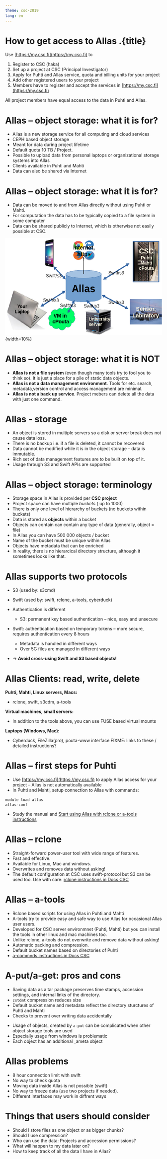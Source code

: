 ```yaml
---
theme: csc-2019
lang: en
---
```



# How to get access to Allas .{title}

Use [https://my.csc.fi](https://my.csc.fi) to 
1. Register to CSC (haka)
2. Set up a project at CSC (Principal Investigator)
3. Apply for Puhti and Allas service, quota and billing units for your project
4. Add other registered users to your project
5. Members have to register and accept the services in [https://my.csc.fi](https://my.csc.fi)

All project members have equal access to the data in Puhti and Allas.

# Allas – object storage: what it is for?

*  Allas is a new storage service for all computing and cloud services
*  CEPH based object storage
*  Meant for data during project lifetime
*  Default quota 10 TB / Project.
*  Possible to upload data from personal laptops or organizational storage systems into Allas
*  Clients available in Puhti and Mahti
*  Data can also be shared via Internet

# Allas – object storage: what it is for?

*  Data can be moved to and from Allas directly without using Puhti or Mahti.
*  For computation the data has to be typically copied to a file system in some computer
*  Data can be shared publicly to Internet, which is otherwise not easily possible at CSC.

!["Allas"](img/allas.png "Allas"){width=10%}

# Allas – object storage: what it is NOT

*  **Allas is not a file system** (even though many tools try to fool you to think so). It is just a place for a pile of static data objects.
*  **Allas is not a data management environment**. Tools for etc. search, metadata,version control and access management are minimal.
*  **Allas is not a back up service**. Project mebers can delete all the data with just one command.

# Allas - storage 

* An object is stored in multiple servers so a disk or server break does not cause data loss.
* There is no backup i.e. if a file is deleted, it cannot be recovered
* Data cannot be modified while it is in the object storage – data is immutable.
* Rich set of data management features are to be built on top of it.
* Usage through S3 and Swift APIs are supported

# Allas – object storage: terminology

*  Storage space in Allas is provided per **CSC project**
*  Project space can have multiple *buckets* ( up to 1000)
*  There is only one level of hierarchy of buckets (no buckets within buckets)
*  Data is stored as **objects** within a bucket
*  Objects can contain can contain any type of data (generally, object = file)
*  In Allas you can have 500 000 objects / bucket
*  Name of the bucket must be unique within Allas
*  Objects have metadata that can be enriched 
*  In reality, there is no hierarcical directory structure, although it sometimes looks like that.

# Allas supports two protocols

*  S3  (used by: s3cmd)
*  Swift (used by: swift, rclone, a-tools, cyberduck)  

*   Authentication is different
    * S3: permanent key based authentication – nice, easy and unsecure
*   Swift: authentication based on temporary tokens – more secure, requires authentication every 8 hours
    * Metadata is handled in different ways
    * Over 5G files are managed in different ways
*   → **Avoid cross-using Swift and S3 based objects!**


# Allas Clients: read, write, delete

**Puhti, Mahti, Linux servers, Macs:**
*  rclone, swift, s3cdm, a-tools

**Virtual machines, small servers:**
* In addition to the tools above, you can use FUSE based virtual mounts

**Laptops (Windows, Mac):**
* Cyberduck, FileZilla(pro), pouta-www interface
FIXME: links to these / detailed instructions?

# Allas – first steps for Puhti 

*  Use [https://my.csc.fi](https://my.csc.fi) to apply Allas access for your project – Allas is not automatically available
*  In Puhti and Mahti, setup connection to Allas with commands:
```text
module load allas
allas-conf
```
*  Study the manual and [Start using Allas with rclone or a-tools instructions](https://docs.csc.fi/data/Allas/)

# Allas – rclone

*  Straight-forward power-user tool with wide range of features.
*  Fast and effective.
*  Available for Linux, Mac and windows.
*  Overwrites and removes data without asking!
*  The default configuration at CSC uses swift-protocol but S3 can be used too.
Use with care: [rclone instructions in Docs CSC](https://docs.csc.fi/#data/Allas/using_allas/rclone/)


# Allas – a-tools

*  Rclone based scripts for using Allas in Puhti and Mahti
*  A-tools try to provide easy and safe way to use Allas for occasional Allas user users.
*  Developed for CSC server environmnet (Puhti, Mahti) but you can install the tools in other linux and mac machines too.
*  Unlike rclone, a-tools do not overwrite and remove data without asking!
*  Automatic packing and compression.
*  Default bucket names based on directories of Puhti
*  [a-commnds instructions in Docs CSC](https://docs.csc.fi/#data/Allas/using_allas/a_commands/)


# A-put/a-get: pros and cons

+ Saving data as a tar package preserves time stamps, accession settings, and internal links of the directory.
+ `zstdmt` compression reduces size
+ Default bucket name and metadata reflect the directory sturctures of Puhti and Mahti
+ Checks to prevent over writing data accidentally

- Usage of objects, created by `a-put` can be complicated when other object storage tools are used
- Especially usage from windows is problematic
- Each object has an additional _ameta object

# Allas problems

*   8 hour connection limit with swift
*   No way to check quota
*   Moving data inside Allas is not possible (swift)
*   No way to freeze data (use two projects if needed).
*   Different interfaces may work in diffrent ways


# Things that users should consider 

*   Should I store files as one object or as bigger chunks?
*   Should I use compression?
*   Who can use the data: Projects and accession permissions?
*   What will happen to my data later on?
*   How to keep track of all the data I have in Allas?
